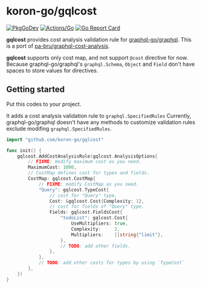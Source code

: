 # koron-go/gqlcost

[![PkgGoDev](https://pkg.go.dev/badge/github.com/koron-go/gqlcost)](https://pkg.go.dev/github.com/koron-go/gqlcost)
[![Actions/Go](https://github.com/koron-go/gqlcost/workflows/Go/badge.svg)](https://github.com/koron-go/gqlcost/actions?query=workflow%3AGo)
[![Go Report Card](https://goreportcard.com/badge/github.com/koron-go/gqlcost)](https://goreportcard.com/report/github.com/koron-go/gqlcost)

<strong>gqlcost</strong> provides cost analysis validation rule for
[graphql-go/graphql][graphql-go]. This is a port of
[pa-bru/graphql-cost-analysis][graphql-cost-analysis].

<strong>gqlcost</strong> supports only cost map, and not support `@cost`
directive for now. Because graphql-go/graphql's `graphql.Schema`, `Object` and
`Field` don't have spaces to store values for directives.

## Getting started

Put this codes to your project.

It adds a cost analysis validation rule to `graphql.SpecifiedRules` Currently,
graphql-go/graphql doesn't have any methods to customize validation rules
exclude modifing `graphql.SpecifiedRules`.

```go
import "github.com/koron-go/gqlcost"

func init() {
    gqlcost.AddCostAnalysisRule(gqlcost.AnalysisOptions{
        // FIXME: modify maximum cost as you need.
        MaximumCost: 1000,
        // CostMap defines cost for types and fields.
        CostMap: gqlcost.CostMap{
            // FIXME: modify CostMap as you need.
            "Query": gqlcost.TypeCost{
                // cost for "Query" type.
                Cost: &gqlcost.Cost{Complexity: 1},
                // cost for fields of "Query" type.
                Fields: gqlcost.FieldsCost{
                    "todoList": gqlcost.Cost{
                        UseMultipliers: true,
                        Complexity:     2,
                        Multipliers:    []string{"limit"},
                    },
                    // TODO: add other fields.
                },
            },
            // TODO: add other costs for types by using `TypeCost`
        },
    })
}
```

[graphql-go]:https://github.com/graphql-go/graphql
[graphql-cost-analysis]:https://github.com/pa-bru/graphql-cost-analysis
